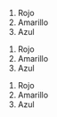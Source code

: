 [comment]: <> (Listas ordenadas)

[comment]: <> (Listas ordenadas en Markdown)

1. Rojo
2. Amarillo
3. Azul

>

[comment]: <> (El primer numero define el inicio de la lista)

1. Rojo
2. Amarillo
3. Azul

<!-- Listas ordenadas en HTML -->

<ol>
    <li>Rojo</li>
    <li>Amarillo</li>
    <li>Azul</li>
</ol>
